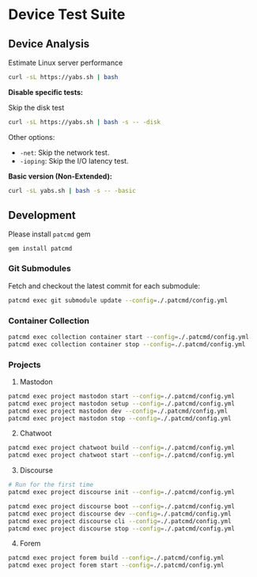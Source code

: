 # Device Test Suite

## Device Analysis

Estimate Linux server performance

```bash
curl -sL https://yabs.sh | bash
```

**Disable specific tests:**

Skip the disk test

```bash
curl -sL https://yabs.sh | bash -s -- -disk
```

Other options:

- `-net`: Skip the network test.
- `-ioping`: Skip the I/O latency test.

**Basic version (Non-Extended):**

```bash
curl -sL yabs.sh | bash -s -- -basic
```

## Development

Please install `patcmd` gem

```
gem install patcmd
```

### Git Submodules

Fetch and checkout the latest commit for each submodule:

```bash
patcmd exec git submodule update --config=./.patcmd/config.yml
```

### Container Collection

```bash
patcmd exec collection container start --config=./.patcmd/config.yml
patcmd exec collection container stop --config=./.patcmd/config.yml
```

### Projects

1. Mastodon

```bash
patcmd exec project mastodon start --config=./.patcmd/config.yml
patcmd exec project mastodon setup --config=./.patcmd/config.yml
patcmd exec project mastodon dev --config=./.patcmd/config.yml
patcmd exec project mastodon stop --config=./.patcmd/config.yml
```

2. Chatwoot

```bash
patcmd exec project chatwoot build --config=./.patcmd/config.yml
patcmd exec project chatwoot start --config=./.patcmd/config.yml
```

3. Discourse

```bash
# Run for the first time
patcmd exec project discourse init --config=./.patcmd/config.yml

patcmd exec project discourse boot --config=./.patcmd/config.yml
patcmd exec project discourse dev --config=./.patcmd/config.yml
patcmd exec project discourse cli --config=./.patcmd/config.yml
patcmd exec project discourse stop --config=./.patcmd/config.yml
```

4. Forem

```bash
patcmd exec project forem build --config=./.patcmd/config.yml
patcmd exec project forem start --config=./.patcmd/config.yml
```
